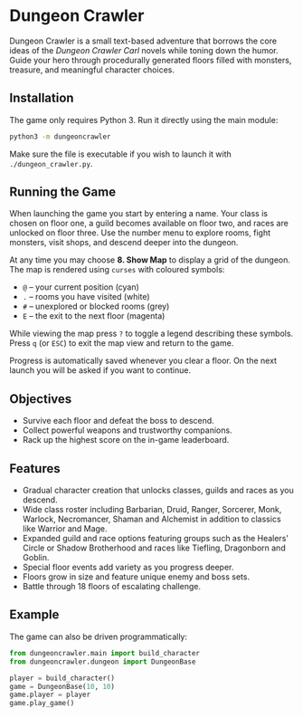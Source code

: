 # Dungeon Crawler

Dungeon Crawler is a small text-based adventure that borrows the core ideas of the *Dungeon Crawler Carl* novels while toning down the humor. Guide your hero through procedurally generated floors filled with monsters, treasure, and meaningful character choices.

## Installation

The game only requires Python 3. Run it directly using the main module:

```bash
python3 -m dungeoncrawler
```

Make sure the file is executable if you wish to launch it with `./dungeon_crawler.py`.

## Running the Game

When launching the game you start by entering a name. Your class is chosen on
floor one, a guild becomes available on floor two, and races are unlocked on
floor three. Use the number menu to explore rooms, fight monsters, visit
shops, and descend deeper into the dungeon.

At any time you may choose **8. Show Map** to display a grid of the dungeon.
The map is rendered using ``curses`` with coloured symbols:

- `@` – your current position (cyan)
- `.` – rooms you have visited (white)
- `#` – unexplored or blocked rooms (grey)
- `E` – the exit to the next floor (magenta)

While viewing the map press `?` to toggle a legend describing these symbols.
Press `q` (or `ESC`) to exit the map view and return to the game.

Progress is automatically saved whenever you clear a floor. On the next launch you will be asked if you want to continue.

## Objectives

- Survive each floor and defeat the boss to descend.
- Collect powerful weapons and trustworthy companions.
- Rack up the highest score on the in-game leaderboard.

## Features

- Gradual character creation that unlocks classes, guilds and races as you
  descend.
- Wide class roster including Barbarian, Druid, Ranger, Sorcerer, Monk,
  Warlock, Necromancer, Shaman and Alchemist in addition to classics like
  Warrior and Mage.
- Expanded guild and race options featuring groups such as the Healers'
  Circle or Shadow Brotherhood and races like Tiefling, Dragonborn and
  Goblin.
- Special floor events add variety as you progress deeper.
- Floors grow in size and feature unique enemy and boss sets.
- Battle through 18 floors of escalating challenge.

## Example

The game can also be driven programmatically:

```python
from dungeoncrawler.main import build_character
from dungeoncrawler.dungeon import DungeonBase

player = build_character()
game = DungeonBase(10, 10)
game.player = player
game.play_game()
```
